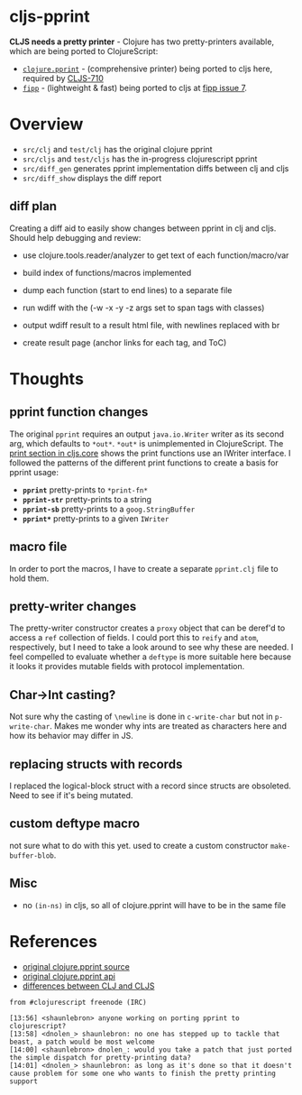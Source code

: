 # cljs-pprint

__CLJS needs a pretty printer__ - Clojure has two pretty-printers available, which are being ported to ClojureScript:

- [`clojure.pprint`](https://clojure.github.io/clojure/clojure.pprint-api.html) - (comprehensive printer) being ported to cljs here, required by [CLJS-710](http://dev.clojure.org/jira/browse/CLJS-710)
- [`fipp`](https://github.com/brandonbloom/fipp) - (lightweight & fast) being ported to cljs at [fipp issue 7](https://github.com/brandonbloom/fipp/issues/7).

# Overview

- `src/clj` and `test/clj` has the original clojure pprint
- `src/cljs`  and `test/cljs` has the in-progress clojurescript pprint
- `src/diff_gen` generates pprint implementation diffs between clj and cljs
- `src/diff_show` displays the diff report

## diff plan

Creating a diff aid to easily show changes between pprint in clj and cljs.
Should help debugging and review:

- use clojure.tools.reader/analyzer to get text of each function/macro/var
- build index of functions/macros implemented

- dump each function (start to end lines) to a separate file
- run wdiff with the (-w -x -y -z args set to span tags with classes)
- output wdiff result to a result html file, with newlines replaced with br
- create result page (anchor links for each tag, and ToC)

# Thoughts

## pprint function changes

The original `pprint` requires an output `java.io.Writer` writer as its second arg, which
defaults to `*out*`.  `*out*` is unimplemented in ClojureScript. The [print section in cljs.core](https://github.com/shaunlebron/cljs-pprint/blob/master/src/cljs/cljs/core.cljs#L7701)
shows the print functions use an IWriter interface.  I followed the patterns of the different print
functions to create a basis for pprint usage:

- __`pprint`__ pretty-prints to `*print-fn*`
- __`pprint-str`__ pretty-prints to a string
- __`pprint-sb`__ pretty-prints to a `goog.StringBuffer`
- __`pprint*`__ pretty-prints to a given `IWriter`

## macro file

In order to port the macros, I have to create a separate `pprint.clj` file to hold them.

## pretty-writer changes

The pretty-writer constructor creates a `proxy` object that can be deref'd to
access a `ref` collection of fields.  I could port this to `reify` and `atom`,
respectively, but I need to take a look around to see why these are needed.  I
feel compelled to evaluate whether a `deftype` is more suitable here because it
looks it provides mutable fields with protocol implementation.

## Char->Int casting?

Not sure why the casting of `\newline` is done in `c-write-char` but not in
`p-write-char`.  Makes me wonder why ints are treated as characters here and
how its behavior may differ in JS.

## replacing structs with records

I replaced the logical-block struct with a record since structs are obsoleted.
Need to see if it's being mutated.

## custom deftype macro

not sure what to do with this yet.  used to create a custom constructor
`make-buffer-blob`.

## Misc

- no `(in-ns)` in cljs, so all of clojure.pprint will have to be in the same file

# References

- [original clojure.pprint source](https://github.com/clojure/clojure/tree/master/src/clj/clojure/pprint)
- [original clojure.pprint api](https://clojure.github.io/clojure/clojure.pprint-api.html)
- [differences between CLJ and CLJS](https://github.com/clojure/clojurescript/wiki/Differences-from-Clojure)

```
from #clojurescript freenode (IRC)

[13:56] <shaunlebron> anyone working on porting pprint to clojurescript?
[13:58] <dnolen_> shaunlebron: no one has stepped up to tackle that beast, a patch would be most welcome
[14:00] <shaunlebron> dnolen_: would you take a patch that just ported the simple dispatch for pretty-printing data?
[14:01] <dnolen_> shaunlebron: as long as it's done so that it doesn't cause problem for some one who wants to finish the pretty printing support
```
